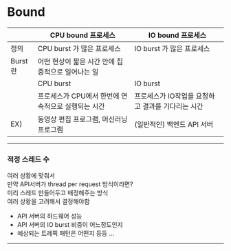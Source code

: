 # Bound

|     | CPU bound 프로세스 | IO bound 프로세스 |
| --- | --- | --- |
| 정의 | CPU burst 가 많은 프로세스 | IO burst 가 많은 프로세스 |
| Burst란 | 어떤 현상이 짧은 시간 안에 집중적으로 일어나는 일 |
|     | CPU burst | IO burst |
|     | 프로세스가 CPU에서 한번에 연속적으로 실행되는 시간 | 프로세스가 IO작업을 요청하고 결과를 기다리는 시간 |
| EX) | 동영상 편집 프로그램, 머신러닝 프로그램 | (일반적인) 백엔드 API 서버 |

---

### 적정 스레드 수

여러 상황에 맞춰서   
만약 API서버가 thread per request 방식이라면?   
미리 스레드 만들어두고 배정해주는 방식   
여러 상황을 고려해서 결정해야함

- API 서버의 하드웨어 성능
- API 서버의 IO burst 비중이 어느정도인지
- 예상되는 트레픽 패턴은 어떤지 등등 ...

---